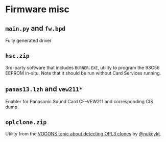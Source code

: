 # Firmware misc

## `main.py` and `fw.bpd`
Fully generated driver

## `hsc.zip`

3rd-party software that includes `BURNER.EXE`, utility to program the 93C56 EEPROM in-situ. Note that it should be run without Card Services running.

## `panas13.lzh` and `vew211*`

Enabler for Panasonic Sound Card CF-VEW211 and corresponding CIS dump.

## `oplclone.zip`

Utility from the [VOGONS topic about detecting OPL3 clones](https://web.archive.org/web/20240520131612/https://www.vogons.org/viewtopic.php?t=55181) by [@nukeykt](https://github.com/nukeykt).
